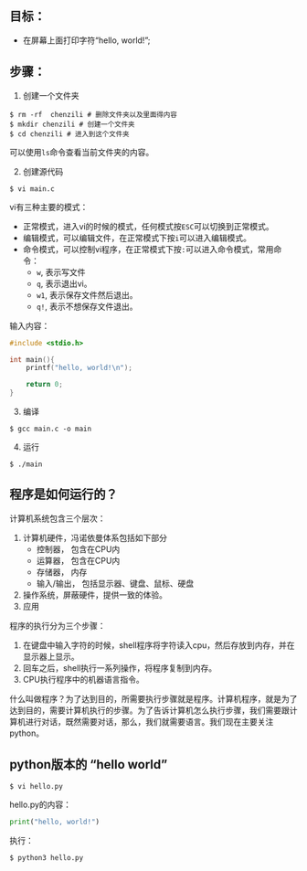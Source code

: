 ## 目标：

* 在屏幕上面打印字符“hello, world!”;

## 步骤：
1. 创建一个文件夹
```
$ rm -rf  chenzili # 删除文件夹以及里面得内容
$ mkdir chenzili # 创建一个文件夹
$ cd chenzili # 进入到这个文件夹
```
可以使用`ls`命令查看当前文件夹的内容。

2. 创建源代码
```
$ vi main.c
``` 
vi有三种主要的模式：
* 正常模式，进入vi的时候的模式，任何模式按`ESC`可以切换到正常模式。
* 编辑模式，可以编辑文件，在正常模式下按`i`可以进入编辑模式。
* 命令模式，可以控制vi程序，在正常模式下按`:`可以进入命令模式，常用命令：
    * `w`, 表示写文件
    * `q`, 表示退出vi。
    * `w1`, 表示保存文件然后退出。
    * `q!`, 表示不想保存文件退出。

输入内容：
```c
#include <stdio.h>

int main(){
    printf("hello, world!\n");

    return 0;
}
```

3. 编译
```
$ gcc main.c -o main
```

4. 运行
```
$ ./main
```

## 程序是如何运行的？

计算机系统包含三个层次：
1. 计算机硬件，冯诺依曼体系包括如下部分
    * 控制器， 包含在CPU内
    * 运算器， 包含在CPU内
    * 存储器， 内存
    * 输入/输出， 包括显示器、键盘、鼠标、硬盘
2. 操作系统，屏蔽硬件，提供一致的体验。
3. 应用

程序的执行分为三个步骤：
1. 在键盘中输入字符的时候，shell程序将字符读入cpu，然后存放到内存，并在显示器上显示。
2. 回车之后，shell执行一系列操作，将程序复制到内存。
3. CPU执行程序中的机器语言指令。

什么叫做程序？为了达到目的，所需要执行步骤就是程序。计算机程序，就是为了达到目的，需要计算机执行的步骤。为了告诉计算机怎么执行步骤，我们需要跟计算机进行对话，既然需要对话，那么，我们就需要语言。我们现在主要关注python。

## python版本的 “hello world”
```
$ vi hello.py
```
hello.py的内容：
```py
print("hello, world!")
```
执行：
```
$ python3 hello.py
```
